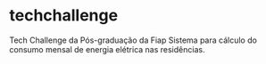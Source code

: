 # techchallenge
Tech Challenge da Pós-graduação da Fiap
Sistema para cálculo do consumo mensal de energia elétrica nas residências.
